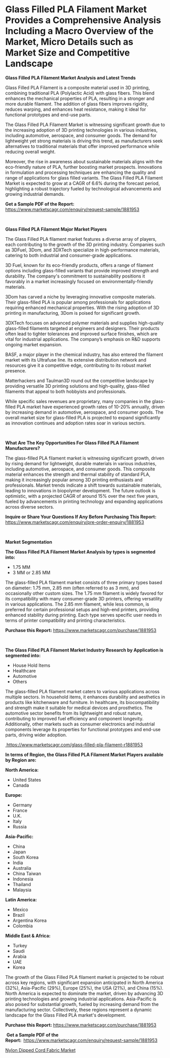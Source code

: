 <p><h1>Glass Filled PLA Filament Market Provides a Comprehensive Analysis Including a Macro Overview of the Market, Micro Details such as Market Size and Competitive Landscape</h1></p><p><strong>Glass Filled PLA Filament Market Analysis and Latest Trends</strong></p>
<p><p>Glass Filled PLA Filament is a composite material used in 3D printing, combining traditional PLA (Polylactic Acid) with glass fibers. This blend enhances the mechanical properties of PLA, resulting in a stronger and more durable filament. The addition of glass fibers improves rigidity, reduces warping, and enhances heat resistance, making it ideal for functional prototypes and end-use parts.</p><p>The Glass Filled PLA Filament Market is witnessing significant growth due to the increasing adoption of 3D printing technologies in various industries, including automotive, aerospace, and consumer goods. The demand for lightweight yet strong materials is driving this trend, as manufacturers seek alternatives to traditional materials that offer improved performance while reducing overall weight.</p><p>Moreover, the rise in awareness about sustainable materials aligns with the eco-friendly nature of PLA, further boosting market prospects. Innovations in formulation and processing techniques are enhancing the quality and range of applications for glass filled variants. The Glass Filled PLA Filament Market is expected to grow at a CAGR of 6.6% during the forecast period, highlighting a robust trajectory fueled by technological advancements and growing industrial demands.</p></p>
<p><strong>Get a Sample PDF of the Report:&nbsp;</strong> <a href="https://www.marketscagr.com/enquiry/request-sample/1881953?utm_campaign=2215&utm_medium=2&utm_source=Github&utm_content=ia&utm_term=04022025&utm_id=glass-filled-pla-filament">https://www.marketscagr.com/enquiry/request-sample/1881953</a></p>
<p>&nbsp;</p>
<p><strong>Glass Filled PLA Filament Major Market Players</strong></p>
<p><p>The Glass Filled PLA filament market features a diverse array of players, each contributing to the growth of the 3D printing industry. Companies such as 3DFuel, 3Dom, and 3DXTech specialize in high-performance materials, catering to both industrial and consumer-grade applications.</p><p>3D Fuel, known for its eco-friendly products, offers a range of filament options including glass-filled variants that provide improved strength and durability. The company's commitment to sustainability positions it favorably in a market increasingly focused on environmentally-friendly materials.</p><p>3Dom has carved a niche by leveraging innovative composite materials. Their glass-filled PLA is popular among professionals for applications requiring enhanced mechanical properties. With the rising adoption of 3D printing in manufacturing, 3Dom is poised for significant growth.</p><p>3DXTech focuses on advanced polymer materials and supplies high-quality glass-filled filaments targeted at engineers and designers. Their products often lead to tighter tolerances and improved surface finishes, which are vital for industrial applications. The company’s emphasis on R&D supports ongoing market expansion.</p><p>BASF, a major player in the chemical industry, has also entered the filament market with its Ultrafuse line. Its extensive distribution network and resources give it a competitive edge, contributing to its robust market presence.</p><p>Matterhackers and Taulman3D round out the competitive landscape by providing versatile 3D printing solutions and high-quality, glass-filled filaments that appeal to both hobbyists and professionals. </p><p>While specific sales revenues are proprietary, many companies in the glass-filled PLA market have experienced growth rates of 10-20% annually, driven by increasing demand in automotive, aerospace, and consumer goods. The overall market size for glass-filled PLA is projected to expand significantly as innovation continues and adoption rates soar in various sectors.</p></p>
<p>&nbsp;</p>
<p><strong>What Are The Key Opportunities For Glass Filled PLA Filament Manufacturers?</strong></p>
<p><p>The glass-filled PLA filament market is witnessing significant growth, driven by rising demand for lightweight, durable materials in various industries, including automotive, aerospace, and consumer goods. This composite material enhances the strength and thermal stability of standard PLA, making it increasingly popular among 3D printing enthusiasts and professionals. Market trends indicate a shift towards sustainable materials, leading to innovations in biopolymer development. The future outlook is optimistic, with a projected CAGR of around 15% over the next five years, fueled by advancements in printing technology and expanding applications across diverse sectors.</p></p>
<p><strong>Inquire or Share Your Questions If Any Before Purchasing This Report:</strong> <a href="https://www.marketscagr.com/enquiry/pre-order-enquiry/1881953?utm_campaign=2215&utm_medium=2&utm_source=Github&utm_content=ia&utm_term=04022025&utm_id=glass-filled-pla-filament">https://www.marketscagr.com/enquiry/pre-order-enquiry/1881953</a></p>
<p>&nbsp;</p>
<p><strong>Market Segmentation</strong></p>
<p><strong>The Glass Filled PLA Filament Market Analysis by types is segmented into:</strong></p>
<p><ul><li>1.75 MM</li><li>3 MM or 2.85 MM</li></ul></p>
<p><p>The glass-filled PLA filament market consists of three primary types based on diameter: 1.75 mm, 2.85 mm (often referred to as 3 mm), and occasionally other custom sizes. The 1.75 mm filament is widely favored for its compatibility with many consumer-grade 3D printers, offering versatility in various applications. The 2.85 mm filament, while less common, is preferred for certain professional setups and high-end printers, providing enhanced stability during printing. Each type serves specific user needs in terms of printer compatibility and printing characteristics.</p></p>
<p><strong>Purchase this Report:&nbsp;</strong><a href="https://www.marketscagr.com/purchase/1881953?utm_campaign=2215&utm_medium=2&utm_source=Github&utm_content=ia&utm_term=04022025&utm_id=glass-filled-pla-filament">https://www.marketscagr.com/purchase/1881953</a></p>
<p>&nbsp;</p>
<p><strong>The Glass Filled PLA Filament Market Industry Research by Application is segmented into:</strong></p>
<p><ul><li>House Hold Items</li><li>Healthcare</li><li>Automotive</li><li>Others</li></ul></p>
<p><p>The glass-filled PLA filament market caters to various applications across multiple sectors. In household items, it enhances durability and aesthetics in products like kitchenware and furniture. In healthcare, its biocompatibility and strength make it suitable for medical devices and prosthetics. The automotive sector benefits from its lightweight and robust nature, contributing to improved fuel efficiency and component longevity. Additionally, other markets such as consumer electronics and industrial components leverage its properties for functional prototypes and end-use parts, driving wider adoption.</p></p>
<p><a href="https://www.marketscagr.com/glass-filled-pla-filament-r1881953?utm_campaign=2215&utm_medium=2&utm_source=Github&utm_content=ia&utm_term=04022025&utm_id=glass-filled-pla-filament">&nbsp;https://www.marketscagr.com/glass-filled-pla-filament-r1881953</a></p>
<p><strong>In terms of Region, the Glass Filled PLA Filament Market Players available by Region are:</strong></p>
<p>
    <p> <strong> North America: </strong>
        <ul>
            <li>United States</li>
            <li>Canada</li>
        </ul>
        </p> 
    <p> <strong> Europe: </strong>
        <ul>
            <li>Germany</li>
            <li>France</li>
            <li>U.K.</li>
            <li>Italy</li>
            <li>Russia</li>
        </ul>
        </p> 
    <p> <strong> Asia-Pacific: </strong>
        <ul>
            <li>China</li>
            <li>Japan</li>
            <li>South Korea</li>
            <li>India</li>
            <li>Australia</li>
            <li>China Taiwan</li>
            <li>Indonesia</li>
            <li>Thailand</li>
            <li>Malaysia</li>
        </ul>
        </p> 
    <p> <strong> Latin America: </strong>
        <ul>
            <li>Mexico</li>
            <li>Brazil</li>
            <li>Argentina Korea</li>
            <li>Colombia</li>
        </ul>
        </p> 
    <p> <strong> Middle East & Africa: </strong>
        <ul>
            <li>Turkey</li>
            <li>Saudi</li>
            <li>Arabia</li>
            <li>UAE</li>
            <li>Korea</li>
        </ul>
    </p>
    </p>
<p><p>The growth of the Glass Filled PLA filament market is projected to be robust across key regions, with significant expansion anticipated in North America (32%), Asia-Pacific (29%), Europe (25%), the USA (21%), and China (15%). North America is expected to dominate the market, driven by advancing 3D printing technologies and growing industrial applications. Asia-Pacific is also poised for substantial growth, fueled by increasing demand from the manufacturing sector. Collectively, these regions represent a dynamic landscape for the Glass Filled PLA market's development.</p></p>
<p><strong>Purchase this Report: </strong><a href="https://www.marketscagr.com/purchase/1881953?utm_campaign=2215&utm_medium=2&utm_source=Github&utm_content=ia&utm_term=04022025&utm_id=glass-filled-pla-filament">https://www.marketscagr.com/purchase/1881953</a></p>
<p>&nbsp;<strong>Get a Sample PDF of the Report:&nbsp;&nbsp;</strong><a href="https://www.marketscagr.com/enquiry/request-sample/1881953?utm_campaign=2215&utm_medium=2&utm_source=Github&utm_content=ia&utm_term=04022025&utm_id=glass-filled-pla-filament">https://www.marketscagr.com/enquiry/request-sample/1881953</a></p>
<p><strong></strong></p>
<p><p><a href="https://github.com/WashimHussain441/Market-Research-Report-List-1/blob/main/nylon-dipped-cord-fabric-market.md?utm_campaign=2215&utm_medium=2&utm_source=Github&utm_content=ia&utm_term=04022025&utm_id=glass-filled-pla-filament">Nylon Dipped Cord Fabric Market</a></p></p>